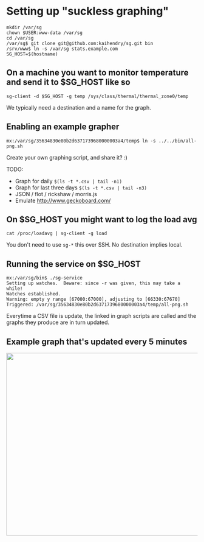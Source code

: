 # Setting up "suckless graphing"

	mkdir /var/sg
	chown $USER:www-data /var/sg
	cd /var/sg
	/var/sg$ git clone git@github.com:kaihendry/sg.git bin
	/srv/www$ ln -s /var/sg stats.example.com
	SG_HOST=$(hostname)

## On a machine you want to monitor temperature and send it to $SG_HOST like so

	sg-client -d $SG_HOST -g temp /sys/class/thermal/thermal_zone0/temp

We typically need a destination and a name for the graph.

## Enabling an example grapher

	mx:/var/sg/35634830e80b2d6371739680000003a4/temp$ ln -s ../../bin/all-png.sh

Create your own graphing script, and share it? :)

TODO:

* Graph for daily `$(ls -t *.csv | tail -n1)`
* Graph for last three days `$(ls -t *.csv | tail -n3)`
* JSON / flot / rickshaw / morris.js
* Emulate http://www.geckoboard.com/

## On $SG_HOST you might want to log the load avg

	cat /proc/loadavg | sg-client -g load

You don't need to use `sg-*` this over SSH. No destination implies local.

## Running the service on $SG_HOST

	mx:/var/sg/bin$ ./sg-service
	Setting up watches.  Beware: since -r was given, this may take a while!
	Watches established.
	Warning: empty y range [67000:67000], adjusting to [66330:67670]
	Triggered: /var/sg/35634830e80b2d6371739680000003a4/temp/all-png.sh

Everytime a CSV file is update, the linked in graph scripts are called and the
graphs they produce are in turn updated.

## Example graph that's updated every 5 minutes

<img width=640 height=480 src=http://stats.webconverger.org/35634830e80b2d6371739680000003a4/temp/all.png>
